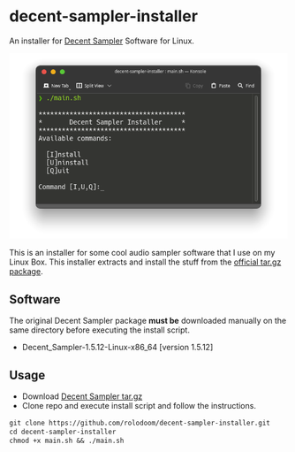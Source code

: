 # decent-sampler-installer

An installer for [Decent Sampler](https://www.decentsamples.com/product/decent-sampler-plugin/) Software for Linux.

![Screenshot](screenshot.png "Screenshot")

This is an installer for some cool audio sampler software that I use on my Linux Box. This installer extracts and install the stuff from the [official tar.gz package](https://www.decentsamples.com/product/decent-sampler-plugin/).

## Software

The original Decent Sampler package **must be** downloaded manually on the same directory before executing the install script.

- Decent_Sampler-1.5.12-Linux-x86_64 [version 1.5.12]

## Usage

- Download [Decent Sampler tar.gz](https://www.decentsamples.com/product/decent-sampler-plugin/)
- Clone repo and execute install script and follow the instructions.

```
git clone https://github.com/rolodoom/decent-sampler-installer.git
cd decent-sampler-installer
chmod +x main.sh && ./main.sh
```
